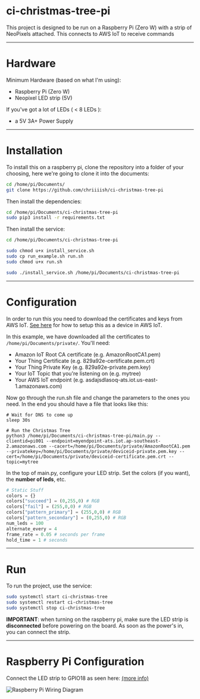 ci-christmas-tree-pi
====================
This project is designed to be run on a Raspberry Pi (Zero W) with a strip of NeoPixels attached.
This connects to AWS IoT to receive commands

---

Hardware
========

Minimum Hardware (based on what I'm using):
* Raspberry Pi (Zero W)
* Neopixel LED strip (5V)

If you've got a lot of LEDs ( < 8 LEDs ):
* a 5V 3A+ Power Supply

---

Installation
============
To install this on a raspberry pi, clone the repository into a folder of your choosing, here we're going to clone it into the documents:
```bash
cd /home/pi/Documents/
git clone https://github.com/chriiiish/ci-christmas-tree-pi
```

Then install the dependencies:

```bash
cd /home/pi/Documents/ci-christmas-tree-pi
sudo pip3 install -r requirements.txt
```

Then install the service:

```bash
cd /home/pi/Documents/ci-christmas-tree-pi

sudo chmod u+x install_service.sh
sudo cp run_example.sh run.sh
sudo chmod u+x run.sh

sudo ./install_service.sh /home/pi/Documents/ci-christmas-tree-pi
```

---

Configuration
=============
In order to run this you need to download the certificates and keys from AWS IoT. [See here](https://docs.aws.amazon.com/iot/latest/developerguide/iot-sdk-setup.html) for how to setup this as a device in AWS IoT.

In this example, we have downloaded all the certificates to `/home/pi/Documents/private/`. You'll need:

* Amazon IoT Root CA certificate (e.g. AmazonRootCA1.pem)
* Your Thing Certificate (e.g. 829a92e-certificate.pem.crt)
* Your Thing Private Key (e.g. 829a92e-private.pem.key)
* Your IoT Topic that you're listening on (e.g. mytree)
* Your AWS IoT endpoint (e.g. asdajsdlasoq-ats.iot.us-east-1.amazonaws.com)

Now go through the run.sh file and change the parameters to the ones you need. In the end you should have a file that looks like this:

```
# Wait for DNS to come up
sleep 30s

# Run the Christmas Tree
python3 /home/pi/Documents/ci-christmas-tree-pi/main.py --clientid=pi001 --endpoint=myendpoint-ats.iot.ap-southeast-2.amazonaws.com --cacert=/home/pi/Documents/private/AmazonRootCA1.pem --privatekey=/home/pi/Documents/private/deviceid-private.pem.key --cert=/home/pi/Documents/private/deviceid-certificate.pem.crt --topic=mytree
```

In the top of main.py, configure your LED strip. Set the colors (if you want), the **number of leds**, etc.

```python
# Static Stuff
colors = {}
colors["succeed"] = (0,255,0) # RGB
colors["fail"] = (255,0,0) # RGB
colors["pattern_primary"] = (255,0,0) # RGB
colors["pattern_secondary"] = (0,255,0) # RGB
num_leds = 100
alternate_every = 4
frame_rate = 0.05 # seconds per frame
hold_time = 1 # seconds
```

---

Run
===

To run the project, use the service:
```bash
sudo systemctl start ci-christmas-tree
sudo systemctl restart ci-christmas-tree
sudo systemctl stop ci-christmas-tree
```

**IMPORTANT**: when turning on the raspberry pi, make sure the LED strip is **disconnected** before powering on the board. As soon as the power's in, you can connect the strip.

---

Raspberry Pi Configuration
==========================

Connect the LED strip to GPIO18 as seen here: [(more info)](https://learn.adafruit.com/neopixels-on-raspberry-pi/raspberry-pi-wiring)

![Raspberry Pi Wiring Diagram](https://cdn-learn.adafruit.com/assets/assets/000/063/928/original/led_strips_raspi_NeoPixel_powered_bb.jpg "Raspberry Pi Wiring Diagram")
